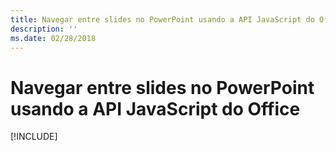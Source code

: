 ```yaml
---
title: Navegar entre slides no PowerPoint usando a API JavaScript do Office
description: ''
ms.date: 02/28/2018
---
```


# <a name="navigate-between-slides-in-powerpoint-using-the-office-javascript-api"></a>Navegar entre slides no PowerPoint usando a API JavaScript do Office

[!INCLUDE[](../includes/powerpoint-tutorial-navigate-slides.md)]